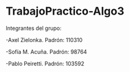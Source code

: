 # TrabajoPractico-Algo3

Integrantes del grupo:

  -Axel Zielonka. Padrón: 110310
  
  -Sofía M. Acuña. Padrón: 98764

  -Pablo Peiretti. Padrón: 103592
